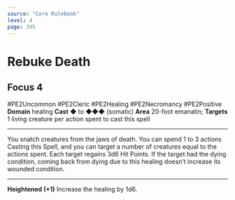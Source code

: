 ```yaml
---
source: "Core Rulebook"
level: 4
page: 395
---
```


# Rebuke Death
## Focus 4
#PE2Uncommon #PE2Cleric #PE2Healing #PE2Necromancy #PE2Positive 
**Domain** healing
**Cast** ◆ to ◆◆◆ (somatic)
**Area** 20-foot emanatin; **Targets** 1 living creature per action spent to cast this spell

-----
You snatch creatures from the jaws of death. You can spend 1 to 3 actions Casting this Spell, and you can target a number of creatures equal to the actions spent. Each target regains 3d6 Hit Points. If the target had the dying condition, coming back from dying due to this healing doesn’t increase its wounded condition.  

---
**Heightened (+1)** Increase the healing by 1d6.